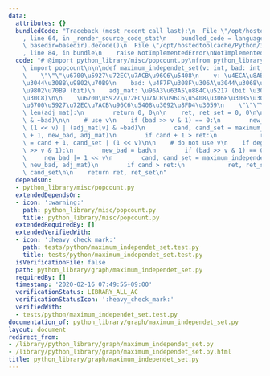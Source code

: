 ```yaml
---
data:
  attributes: {}
  bundledCode: "Traceback (most recent call last):\n  File \"/opt/hostedtoolcache/Python/3.8.5/x64/lib/python3.8/site-packages/onlinejudge_verify/documentation/build.py\"\
    , line 64, in _render_source_code_stat\n    bundled_code = language.bundle(stat.path,\
    \ basedir=basedir).decode()\n  File \"/opt/hostedtoolcache/Python/3.8.5/x64/lib/python3.8/site-packages/onlinejudge_verify/languages/python.py\"\
    , line 84, in bundle\n    raise NotImplementedError\nNotImplementedError\n"
  code: "# @import python_library/misc/popcount.py\nfrom python_library.misc.popcount\
    \ import popcount\n\n\ndef maximum_independet_set(v: int, bad: int, adj_mat):\n\
    \    \"\"\"\u6700\u5927\u72EC\u7ACB\u96C6\u5408\n    v: \u4ECA\u8ABF\u3079\u3066\
    \u3044\u308B\u9802\u70B9\n    bad: \u4F7F\u308F\u306A\u3044\u3068\u6C7A\u3081\u305F\
    \u9802\u70B9 (bit)\n    adj_mat: \u96A3\u63A5\u884C\u5217 (bit \u306E\u30EA\u30B9\
    \u30C8)\n\n    \u6700\u5927\u72EC\u7ACB\u96C6\u5408\u306E\u30B5\u30A4\u30BA\u3068\
    \u6700\u5927\u72EC\u7ACB\u96C6\u5408\u3092\u8FD4\u3059\n    \"\"\"\n    if v ==\
    \ len(adj_mat):\n        return 0, 0\n\n    ret, ret_set = 0, 0\n\n    deg = popcount(adj_mat[v]\
    \ & ~bad)\n\n    # use v\n    if (bad >> v & 1) == 0:\n        new_bad = bad |\
    \ (1 << v) | (adj_mat[v] & ~bad)\n        cand, cand_set = maximum_independet_set(v\
    \ + 1, new_bad, adj_mat)\n        if cand + 1 > ret:\n            ret, ret_set\
    \ = cand + 1, cand_set | (1 << v)\n\n    # do not use v\n    if deg > 1 or (bad\
    \ >> v & 1):\n        new_bad = bad\n        if (bad >> v & 1) == 0:\n       \
    \     new_bad |= 1 << v\n        cand, cand_set = maximum_independet_set(v + 1,\
    \ new_bad, adj_mat)\n        if cand > ret:\n            ret, ret_set = cand,\
    \ cand_set\n\n    return ret, ret_set\n"
  dependsOn:
  - python_library/misc/popcount.py
  extendedDependsOn:
  - icon: ':warning:'
    path: python_library/misc/popcount.py
    title: python_library/misc/popcount.py
  extendedRequiredBy: []
  extendedVerifiedWith:
  - icon: ':heavy_check_mark:'
    path: tests/python/maximum_independet_set.test.py
    title: tests/python/maximum_independet_set.test.py
  isVerificationFile: false
  path: python_library/graph/maximum_independet_set.py
  requiredBy: []
  timestamp: '2020-02-16 07:49:55+09:00'
  verificationStatus: LIBRARY_ALL_AC
  verificationStatusIcon: ':heavy_check_mark:'
  verifiedWith:
  - tests/python/maximum_independet_set.test.py
documentation_of: python_library/graph/maximum_independet_set.py
layout: document
redirect_from:
- /library/python_library/graph/maximum_independet_set.py
- /library/python_library/graph/maximum_independet_set.py.html
title: python_library/graph/maximum_independet_set.py
---
```

